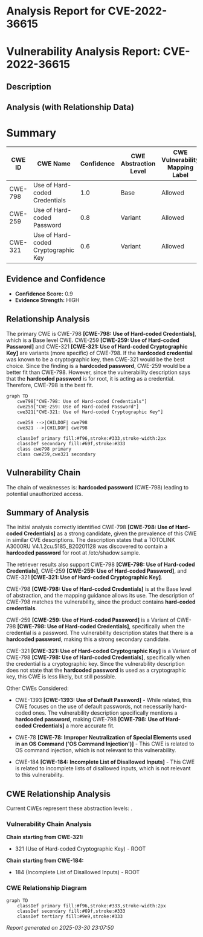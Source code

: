 # Analysis Report for CVE-2022-36615

# Vulnerability Analysis Report: CVE-2022-36615

## Description



## Analysis (with Relationship Data)

# Summary
| CWE ID | CWE Name | Confidence | CWE Abstraction Level | CWE Vulnerability Mapping Label | CWE-Vulnerability Mapping Notes |
|---|---|---|---|---|---|
| CWE-798 | Use of Hard-coded Credentials | 1.0 | Base | Allowed | Primary CWE |
| CWE-259 | Use of Hard-coded Password | 0.8 | Variant | Allowed | Secondary Candidate |
| CWE-321 | Use of Hard-coded Cryptographic Key | 0.6 | Variant | Allowed | Secondary Candidate |

## Evidence and Confidence

*   **Confidence Score:** 0.9
*   **Evidence Strength:** HIGH

## Relationship Analysis
The primary CWE is CWE-798 **[CWE-798: Use of Hard-coded Credentials]**, which is a Base level CWE. CWE-259 **[CWE-259: Use of Hard-coded Password]** and CWE-321 **[CWE-321: Use of Hard-coded Cryptographic Key]** are variants (more specific) of CWE-798. If the **hardcoded credential** was known to be a cryptographic key, then CWE-321 would be the best choice. Since the finding is a **hardcoded password**, CWE-259 would be a better fit than CWE-798. However, since the vulnerability description says that the **hardcoded password** is for root, it is acting as a credential. Therefore, CWE-798 is the best fit.

```mermaid
graph TD
    cwe798["CWE-798: Use of Hard-coded Credentials"]
    cwe259["CWE-259: Use of Hard-coded Password"]
    cwe321["CWE-321: Use of Hard-coded Cryptographic Key"]
    
    cwe259 -->|CHILDOF| cwe798
    cwe321 -->|CHILDOF| cwe798
    
    classDef primary fill:#f96,stroke:#333,stroke-width:2px
    classDef secondary fill:#69f,stroke:#333
    class cwe798 primary
    class cwe259,cwe321 secondary
```

## Vulnerability Chain
The chain of weaknesses is: **hardcoded password** (CWE-798) leading to potential unauthorized access.

## Summary of Analysis
The initial analysis correctly identified CWE-798 **[CWE-798: Use of Hard-coded Credentials]** as a strong candidate, given the prevalence of this CWE in similar CVE descriptions. The description states that a TOTOLINK A3000RU V4.1.2cu.5185_B20201128 was discovered to contain a **hardcoded password** for root at /etc/shadow.sample.

The retriever results also support CWE-798 **[CWE-798: Use of Hard-coded Credentials]**, CWE-259 **[CWE-259: Use of Hard-coded Password]**, and CWE-321 **[CWE-321: Use of Hard-coded Cryptographic Key]**.

CWE-798 **[CWE-798: Use of Hard-coded Credentials]** is at the Base level of abstraction, and the mapping guidance allows its use. The description of CWE-798 matches the vulnerability, since the product contains **hard-coded credentials**.

CWE-259 **[CWE-259: Use of Hard-coded Password]** is a Variant of CWE-798 **[CWE-798: Use of Hard-coded Credentials]**, specifically when the credential is a password. The vulnerability description states that there is a **hardcoded password**, making this a strong secondary candidate.

CWE-321 **[CWE-321: Use of Hard-coded Cryptographic Key]** is a Variant of CWE-798 **[CWE-798: Use of Hard-coded Credentials]**, specifically when the credential is a cryptographic key. Since the vulnerability description does not state that the **hardcoded password** is used as a cryptographic key, this CWE is less likely, but still possible.

Other CWEs Considered:

*   CWE-1393 **[CWE-1393: Use of Default Password]** - While related, this CWE focuses on the use of default passwords, not necessarily hard-coded ones. The vulnerability description specifically mentions a **hardcoded password**, making CWE-798 **[CWE-798: Use of Hard-coded Credentials]** a more accurate fit.

*   CWE-78 **[CWE-78: Improper Neutralization of Special Elements used in an OS Command ('OS Command Injection')]** - This CWE is related to OS command injection, which is not relevant to this vulnerability.

*   CWE-184 **[CWE-184: Incomplete List of Disallowed Inputs]** - This CWE is related to incomplete lists of disallowed inputs, which is not relevant to this vulnerability.


## CWE Relationship Analysis

Current CWEs represent these abstraction levels: .


### Vulnerability Chain Analysis

**Chain starting from CWE-321:**
- 321 (Use of Hard-coded Cryptographic Key) - ROOT


**Chain starting from CWE-184:**
- 184 (Incomplete List of Disallowed Inputs) - ROOT



### CWE Relationship Diagram

```mermaid
graph TD
    classDef primary fill:#f96,stroke:#333,stroke-width:2px
    classDef secondary fill:#69f,stroke:#333
    classDef tertiary fill:#9e9,stroke:#333
```



*Report generated on 2025-03-30 23:07:50*
